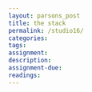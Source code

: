 ```yaml
---  
layout: parsons_post  
title: the stack
permalink: /studio16/  
categories:   
tags:  
assignment: 
description: 
assignment-due: 
readings: 
---  
```

